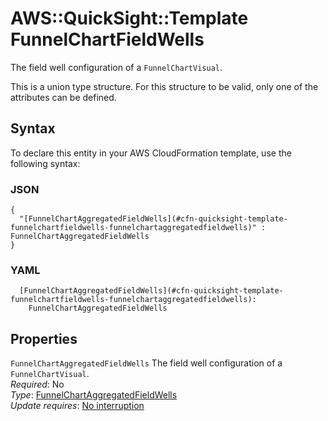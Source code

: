 # AWS::QuickSight::Template FunnelChartFieldWells<a name="aws-properties-quicksight-template-funnelchartfieldwells"></a>

The field well configuration of a `FunnelChartVisual`\.

This is a union type structure\. For this structure to be valid, only one of the attributes can be defined\.

## Syntax<a name="aws-properties-quicksight-template-funnelchartfieldwells-syntax"></a>

To declare this entity in your AWS CloudFormation template, use the following syntax:

### JSON<a name="aws-properties-quicksight-template-funnelchartfieldwells-syntax.json"></a>

```
{
  "[FunnelChartAggregatedFieldWells](#cfn-quicksight-template-funnelchartfieldwells-funnelchartaggregatedfieldwells)" : FunnelChartAggregatedFieldWells
}
```

### YAML<a name="aws-properties-quicksight-template-funnelchartfieldwells-syntax.yaml"></a>

```
  [FunnelChartAggregatedFieldWells](#cfn-quicksight-template-funnelchartfieldwells-funnelchartaggregatedfieldwells):
    FunnelChartAggregatedFieldWells
```

## Properties<a name="aws-properties-quicksight-template-funnelchartfieldwells-properties"></a>

`FunnelChartAggregatedFieldWells` <a name="cfn-quicksight-template-funnelchartfieldwells-funnelchartaggregatedfieldwells"></a>
The field well configuration of a `FunnelChartVisual`\.  
_Required_: No  
_Type_: [FunnelChartAggregatedFieldWells](aws-properties-quicksight-template-funnelchartaggregatedfieldwells.md)  
_Update requires_: [No interruption](https://docs.aws.amazon.com/AWSCloudFormation/latest/UserGuide/using-cfn-updating-stacks-update-behaviors.html#update-no-interrupt)

